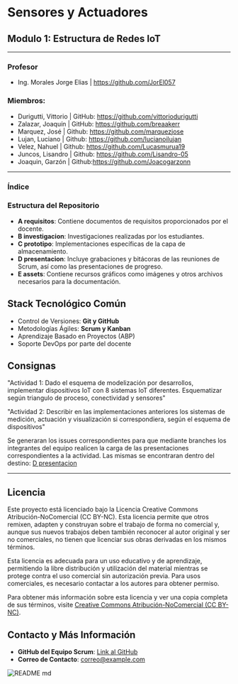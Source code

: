 # Sensores y Actuadores

## Modulo 1: Estructura de Redes IoT 

----------------------

### Profesor
- Ing. Morales Jorge Elias | https://github.com/JorEl057

### Miembros:
- Durigutti, Vittorio | GitHub: https://github.com/vittoriodurigutti
- Zalazar, Joaquín | GitHub: https://github.com/breaakerr
- Marquez, José | Github: https://github.com/marquezjose
- Lujan, Luciano | Github: https://github.com/lucianoilujan
- Velez, Nahuel | Github: https://github.com/Lucasmurua19
- Juncos, Lisandro | Github: https://github.com/Lisandro-05
- Joaquin, Garzón | Github:https://github.com/Joacogarzonn

----------------------

### Índice

### Estructura del Repositorio

- **A requisitos**: Contiene documentos de requisitos proporcionados por el docente.
- **B investigacion**: Investigaciones realizadas por los estudiantes.
- **C prototipo**: Implementaciones específicas de la capa de almacenamiento.
- **D presentacion**: Incluye grabaciones y bitácoras de las reuniones de Scrum, así como las presentaciones de progreso.
- **E assets**: Contiene recursos gráficos como imágenes y otros archivos necesarios para la documentación.

## Stack Tecnológico Común

- Control de Versiones: **Git y GitHub**
- Metodologías Ágiles: **Scrum y Kanban**
- Aprendizaje Basado en Proyectos (ABP)
- Soporte DevOps por parte del docente

## Consignas

"Actividad 1: Dado el esquema de modelización por desarrollos, implementar dispositivos IoT con 8 sistemas IoT diferentes. Esquematizar según triangulo de proceso, conectividad y sensores"
 
"Actividad 2: Describir en las implementaciones anteriores los sistemas de medición, actuación y visualización si correspondiera, según el esquema de dispositivos"

Se generaran los issues correspondientes para que mediante branches los integrantes del equipo realicen la carga de las presentaciones correspondientes a la actividad. 
Las mismas se encontraran dentro del destino: [D presentacion](/D%20presentacion/)

----------------------
## Licencia

Este proyecto está licenciado bajo la Licencia Creative Commons Atribución-NoComercial (CC BY-NC). Esta licencia permite que otros remixen, adapten y construyan sobre el trabajo de forma no comercial y, aunque sus nuevos trabajos deben también reconocer al autor original y ser no comerciales, no tienen que licenciar sus obras derivadas en los mismos términos.

Esta licencia es adecuada para un uso educativo y de aprendizaje, permitiendo la libre distribución y utilización del material mientras se protege contra el uso comercial sin autorización previa. Para usos comerciales, es necesario contactar a los autores para obtener permiso.

Para obtener más información sobre esta licencia y ver una copia completa de sus términos, visite [Creative Commons Atribución-NoComercial (CC BY-NC)](https://creativecommons.org/licenses/by-nc/4.0/).

## Contacto y Más Información

- **GitHub del Equipo Scrum**: [Link al GitHub](https://github.com/equipo_scrum)
- **Correo de Contacto**: [correo@example.com](mailto:correo@example.com)


![README md](https://github.com/user-attachments/assets/c24f476f-6660-442c-9bff-8f9ec52ce9c5)
